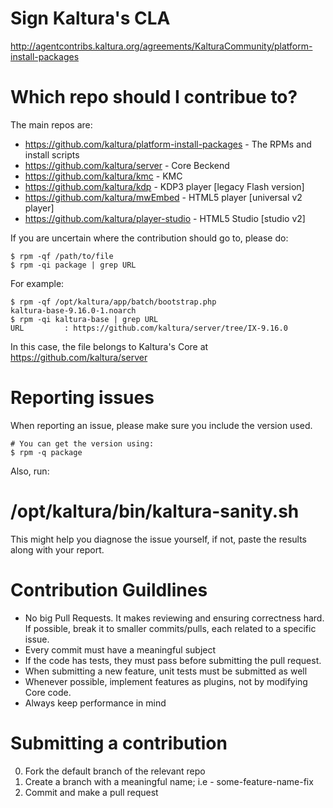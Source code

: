 Sign Kaltura's CLA
===================
http://agentcontribs.kaltura.org/agreements/KalturaCommunity/platform-install-packages

Which repo should I contribue to?
=================================
The main repos are:

* https://github.com/kaltura/platform-install-packages - The RPMs and install scripts
* https://github.com/kaltura/server - Core Beckend
* https://github.com/kaltura/kmc - KMC
* https://github.com/kaltura/kdp - KDP3 player [legacy Flash version]
* https://github.com/kaltura/mwEmbed - HTML5 player [universal v2 player]
* https://github.com/kaltura/player-studio - HTML5 Studio [studio v2]

If you are uncertain where the contribution should go to, please do:
```
$ rpm -qf /path/to/file
$ rpm -qi package | grep URL
```
For example:
```
$ rpm -qf /opt/kaltura/app/batch/bootstrap.php 
kaltura-base-9.16.0-1.noarch
$ rpm -qi kaltura-base | grep URL
URL         : https://github.com/kaltura/server/tree/IX-9.16.0
```

In this case, the file belongs to Kaltura's Core at https://github.com/kaltura/server

Reporting issues
================
When reporting an issue, please make sure you include the version used.
```
# You can get the version using:
$ rpm -q package
```
Also, run:

# /opt/kaltura/bin/kaltura-sanity.sh

This might help you diagnose the issue yourself, if not, paste the results along with your report.

Contribution Guildlines
=======================
* No big Pull Requests. It makes reviewing and ensuring correctness hard. If possible, break it to smaller commits/pulls, each related to a specific issue.
* Every commit must have a meaningful subject
* If the code has tests, they must pass before submitting the pull request.
* When submitting a new feature, unit tests must be submitted as well
* Whenever possible, implement features as plugins, not by modifying Core code.
* Always keep performance in mind 

Submitting a contribution
=========================
0. Fork the default branch of the relevant repo
1. Create a branch with a meaningful name; i.e - some-feature-name-fix
2. Commit and make a pull request

